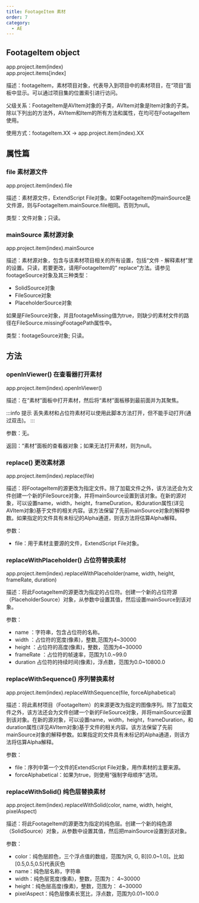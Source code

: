```yaml
---
title: FootageItem 素材
order: 7
category:
  - AE
---
```

## FootageItem object #

app.project.item(index)  
app.project.items[index]

描述：footageItem，素材项目对象，代表导入到项目中的素材项目，在“项目”面板中显示。可以通过项目集的位置索引进行访问。

父级关系：FootageItem是AVItem对象的子类，AVItem对象是Item对象的子类。除以下列出的方法外，AVItem和Item的所有方法和属性，在均可在FootageItem使用。

使用方式：footageItem.XX → app.project.item(index).XX

## 属性篇 #

### file 素材源文件 #

app.project.item(index).file

描述：素材源文件，ExtendScript
File对象。如果FootageItem的mainSource是文件源，则与FootageItem.mainSource.file相同。否则为null。

类型：文件对象；只读。

### mainSource 素材源对象 #

app.project.item(index).mainSource

描述：素材源对象，包含与该素材项目相关的所有设置，包括“文件 - 解释素材”里的设置。只读，若要更改，请用FootageItem的“
replace”方法。请参见footageSource对象及其三种类型：

  * SolidSource对象
  * FileSource对象
  * PlaceholderSource对象

如果是FileSource对象，并且footageMissing值为true，则缺少的素材文件的路径在FileSource.missingFootagePath属性中。

类型：footageSource对象; 只读。

## 方法 #

### openInViewer() 在查看器打开素材 #

app.project.item(index).openInViewer()

描述：在“素材”面板中打开素材，然后将“素材”面板移到最前面并为其聚焦。

:::info 提示
丢失素材和占位符素材可以使用此脚本方法打开，但不能手动打开(通过双击)。
:::

参数：无。

返回：“素材”面板的查看器对象；如果无法打开素材，则为null。

### replace() 更改素材源 #

app.project.item(index).replace(file)

描述：将FootageItem的源更改为指定文件。除了加载文件之外，该方法还会为文件创建一个新的FileSource对象，并将mainSource设置到该对象。在新的源对象，可以设置name，width，height，frameDuration，和duration属性(详见AVItem对象)基于文件的相关内容。该方法保留了先前mainSource对象的解释参数。如果指定的文件具有未标记的Alpha通道，则该方法将估算Alpha解释。

参数：

  * file：用于素材主要源的文件，ExtendScript File对象。

### replaceWithPlaceholder() 占位符替换素材 #

app.project.item(index).replaceWithPlaceholder(name, width, height, frameRate,
duration)

描述：将此FootageItem的源更改为指定的占位符。创建一个新的占位符源（PlaceholderSource）对象，从参数中设置其值，然后设置mainSource到该对象。

参数：

  * name ：字符串，包含占位符的名称。
  * width ：占位符的宽度(像素)，整数,范围为4~30000
  * height ：占位符的高度(像素)，整数，范围为4~30000
  * frameRate ：占位符的帧速率，范围为1.0.~99.0
  * duration 占位符的持续时间(像素)，浮点数，范围为0.0~10800.0

### replaceWithSequence() 序列替换素材 #

app.project.item(index).replaceWithSequence(file, forceAlphabetical)

描述：将此素材项目（FootageItem）的来源更改为指定的图像序列。除了加载文件之外，该方法还会为文件创建一个新的FileSource对象，并将mainSource设置到该对象。在新的源对象，可以设置name，width，height，frameDuration，和duration属性(详见AVItem对象)基于文件的相关内容。该方法保留了先前mainSource对象的解释参数。如果指定的文件具有未标记的Alpha通道，则该方法将估算Alpha解释。

参数：

  * file：序列中第一个文件的ExtendScript File对象，用作素材的主要来源。
  * forceAlphabetical：如果为true，则使用“强制字母顺序”选项。

### replaceWithSolid() 纯色层替换素材 #

app.project.item(index).replaceWithSolid(color, name, width, height,
pixelAspect)

描述：将此FootageItem的源更改为指定的纯色层。创建一个新的纯色源（SolidSource）对象，从参数中设置其值，然后把mainSource设置到该对象。

参数：

  * color：纯色层颜色，三个浮点值的数组，范围为[R, G, B][0.0~1.0]。比如[0.5,0.5,0.5]代表灰色
  * name：纯色层名称，字符串
  * width：纯色层宽度(像素)，整数，范围为： 4~30000
  * height：纯色层高度(像素)，整数，范围为： 4~30000
  * pixelAspect：纯色层像素长宽比，浮点数，范围为0.01~100.0

